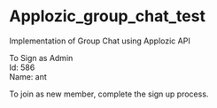 # Applozic_group_chat_test
Implementation of Group Chat using Applozic API

To Sign as Admin
<br>Id: 586
<br>Name: ant


To join as new member, complete the sign up process.
